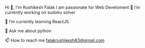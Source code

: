 Hi 👋, I'm Rushikesh Falak
I am passionate for Web Develoment
🔭 I’m currently working on sudoku solver

🌱 I’m currently learning ReactJS

💬 Ask me about python

📫 How to reach me falakrushikesh83@gmail.com
